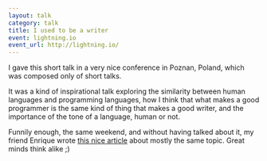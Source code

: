 ```yaml
---
layout: talk
category: talk
title: I used to be a writer
event: lightning.io
event_url: http://lightning.io/
---
```


I gave this short talk in a very nice conference in Poznan, Poland, which was composed only of short talks.

It was a kind of inspirational talk exploring the similarity between human languages and programming languages, how I think that what makes a good programmer is the same kind of thing that makes a good writer, and the importance of the tone of a language, human or not.

<script async class="speakerdeck-embed" data-id="500e816b6005c3000203cf2c" data-ratio="1.33333333333333" src="//speakerdeck.com/assets/embed.js"></script>

Funnily enough, the same weekend, and without having talked about it, my friend Enrique wrote [this nice article](http://kikito.github.com/blog/2012/07/19/coding-with-an-accent/) about mostly the same topic. Great minds think alike ;)
